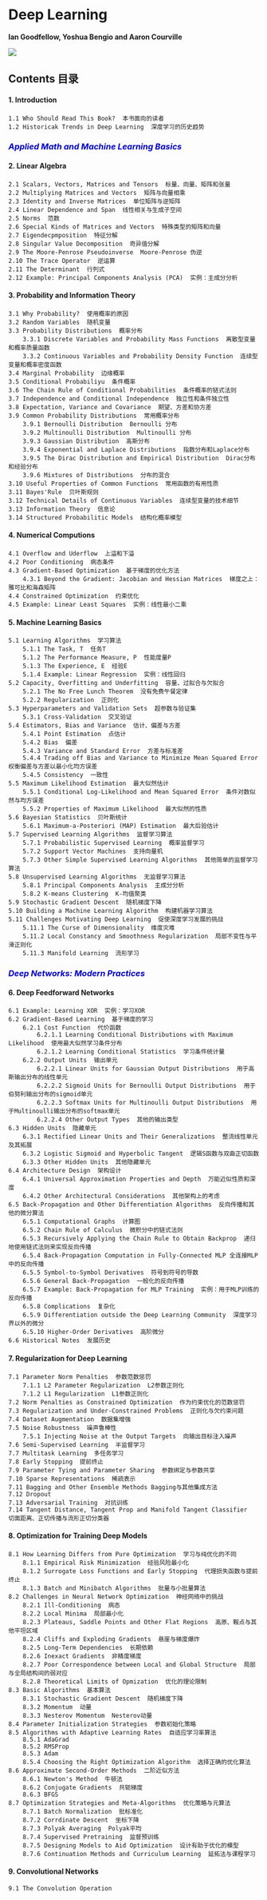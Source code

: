 
# Deep Learning 
**Ian Goodfellow, Yoshua Bengio and Aaron Courville**

![](http://t2.gstatic.com/images?q=tbn:ANd9GcRq9yUJmITp5UfjgEIHlsAi34WXhk8P13CCQoKjIRqleVZQI8uq)

## Contents 目录

#### 1. Introduction
    1.1 Who Should Read This Book?  本书面向的读者
    1.2 Historicak Trends in Deep Learning  深度学习的历史趋势

### *<font color="#0000CC">Applied Math and Machine Learning Basics</font>*
#### 2. Linear Algebra
    2.1 Scalars, Vectors, Matrices and Tensors  标量、向量、矩阵和张量
    2.2 Multiplying Matrices and Vectors  矩阵与向量相乘
    2.3 Identity and Inverse Matrices  单位矩阵与逆矩阵
    2.4 Linear Dependence and Span  线性相关与生成子空间
    2.5 Norms  范数
    2.6 Special Kinds of Matrices and Vectors  特殊类型的矩阵和向量
    2.7 Eigendecpmposition  特征分解
    2.8 Singular Value Decomposition  奇异值分解
    2.9 The Moore-Penrose Pseudoinverse  Moore-Penrose 伪逆
    2.10 The Trace Operator  逆运算
    2.11 The Determinant  行列式
    2.12 Example: Principal Components Analysis (PCA)  实例：主成分分析
    
#### 3. Probability and Information Theory
    3.1 Why Probability?  使用概率的原因
    3.2 Random Variables  随机变量
    3.3 Probability Distributions  概率分布
        3.3.1 Discrete Variables and Probability Mass Functions  离散型变量和概率质量函数
        3.3.2 Continuous Variables and Probability Density Function  连续型变量和概率密度函数
    3.4 Marginal Probability  边缘概率
    3.5 Conditional Probabiliyu  条件概率
    3.6 The Chain Rule of Conditional Probabilities  条件概率的链式法则
    3.7 Independence and Conditional Independence  独立性和条件独立性
    3.8 Expectation, Variance and Covariance  期望、方差和协方差
    3.9 Common Probability Distributions  常用概率分布
        3.9.1 Bernoulli Distribution  Bernoulli 分布
        3.9.2 Multinoulli Distribution  Multinoulli 分布
        3.9.3 Gaussian Distribution  高斯分布
        3.9.4 Exponential and Laplace Distributions  指数分布和Laplace分布
        3.9.5 The Dirac Distribution and Empirical Distribution  Dirac分布和经验分布
        3.9.6 Mixtures of Distributions  分布的混合
    3.10 Useful Properties of Common Functions  常用函数的有用性质
    3.11 Bayes'Rule  贝叶斯规则
    3.12 Technical Details of Continuous Variables  连续型变量的技术细节
    3.13 Information Theory  信息论
    3.14 Structured Probabilitic Models  结构化概率模型

#### 4. Numerical Computions
    4.1 Overflow and Uderflow  上溢和下溢
    4.2 Poor Conditioning  病态条件
    4.3 Gradient-Based Optimization  基于梯度的优化方法
        4.3.1 Beyond the Gradient: Jacobian and Hessian Matrices  梯度之上：雅可比和海森矩阵
    4.4 Constrained Optimization  约束优化
    4.5 Example: Linear Least Squares  实例：线性最小二乘
    
#### 5. Machine Learning Basics
    5.1 Learning Algorithms  学习算法
        5.1.1 The Task, T  任务T
        5.1.2 The Performance Measure, P  性能度量P
        5.1.3 The Experience, E  经验E
        5.1.4 Example: Linear Regression  实例：线性回归
    5.2 Capacity, Overfitting and Underfitting  容量、过拟合与欠拟合
        5.2.1 The No Free Lunch Theorem  没有免费午餐定律
        5.2.2 Regularization  正则化
    5.3 Hyperparameters and Validation Sets  超参数与验证集
        5.3.1 Cross-Validation  交叉验证
    5.4 Estimators, Bias and Variance  估计、偏差与方差
        5.4.1 Point Estimation  点估计
        5.4.2 Bias  偏差
        5.4.3 Variance and Standard Error  方差与标准差
        5.4.4 Trading off Bias and Variance to Minimize Mean Squared Error  权衡偏差与方差以最小化均方误差
        5.4.5 Consistency  一致性
    5.5 Maximum Likelihood Estimation  最大似然估计
        5.5.1 Conditional Log-Likelihood and Mean Squared Error  条件对数似然与均方误差
        5.5.2 Properties of Maximum Likelihood  最大似然的性质
    5.6 Bayesian Statistics  贝叶斯统计
        5.6.1 Maximum-a-Posteriori (MAP) Estimation  最大后验估计
    5.7 Supervised Learning Algorithms  监督学习算法
        5.7.1 Probabilistic Supervised Learning  概率监督学习
        5.7.2 Support Vector Machines  支持向量机
        5.7.3 Other Simple Supervised Learning Algorithms  其他简单的监督学习算法
    5.8 Unsupervised Learning Algorithms  无监督学习算法
        5.8.1 Principal Components Analysis  主成分分析
        5.8.2 K-means Clustering  K-均值聚类
    5.9 Stochastic Gradient Descent  随机梯度下降
    5.10 Building a Machine Learning Algorithm  构建机器学习算法
    5.11 Challenges Motivating Deep Learning  促使深度学习发展的挑战
        5.11.1 The Curse of Dimensionality  维度灾难
        5.11.2 Local Constancy and Smoothness Regularization  局部不变性与平滑正则化
        5.11.3 Manifold Learning  流形学习
    
### *<font color="#0000CC">Deep Networks: Modern Practices</font>*
#### 6. Deep Feedforward Networks
    6.1 Example: Learning XOR  实例：学习XOR
    6.2 Gradient-Based Learning  基于梯度的学习
        6.2.1 Cost Function  代价函数
            6.2.1.1 Learning Conditional Distributions with Maximum Likelihood  使用最大似然学习条件分布
            6.2.1.2 Learning Conditional Statistics  学习条件统计量
        6.2.2 Output Units  输出单元
            6.2.2.1 Linear Units for Gaussian Output Distributions  用于高斯输出分布的线性单元
            6.2.2.2 Sigmoid Units for Bernoulli Output Distributions  用于伯努利输出分布的sigmoid单元
            6.2.2.3 Softmax Units for Multinoulli Output Distributions  用于Multinoulli输出分布的softmax单元
            6.2.2.4 Other Output Types  其他的输出类型
    6.3 Hidden Units  隐藏单元
        6.3.1 Rectified Linear Units and Their Generalizations  整流线性单元及其拓展
        6.3.2 Logistic Sigmoid and Hyperbolic Tangent  逻辑S函数与双曲正切函数
        6.3.3 Other Hidden Units  其他隐藏单元
    6.4 Architecture Design  架构设计
        6.4.1 Universal Approximation Properties and Depth  万能近似性质和深度
        6.4.2 Other Architectural Considerations  其他架构上的考虑
    6.5 Back-Propagation and Other Differentiation Algorithms  反向传播和其他的微分算法
        6.5.1 Computational Graphs  计算图
        6.5.2 Chain Rule of Calculus  微积分中的链式法则
        6.5.3 Recursively Applying the Chain Rule to Obtain Backprop  递归地使用链式法则来实现反向传播
        6.5.4 Back-Propagation Computation in Fully-Connected MLP 全连接MLP中的反向传播
        6.5.5 Symbol-to-Symbol Derivatives  符号到符号的导数
        6.5.6 General Back-Propagation  一般化的反向传播
        6.5.7 Example: Back-Propagation for MLP Training  实例：用于MLP训练的反向传播
        6.5.8 Complications  复杂化
        6.5.9 Differentiation outside the Deep Learning Community  深度学习界以外的微分
        6.5.10 Higher-Order Derivatives  高阶微分
    6.6 Historical Notes  发展历史
    
#### 7. Regularization for Deep Learning
    7.1 Parameter Norm Penalties  参数范数惩罚
        7.1.1 L2 Parameter Regularization  L2参数正则化
        7.1.2 L1 Regularization  L1参数正则化
    7.2 Norm Penalties as Constrained Optimization  作为约束优化的范数惩罚
    7.3 Regularization and Under-Constrained Problems  正则化与欠约束问题
    7.4 Dataset Augmentation  数据集增强
    7.5 Noise Robustness  噪声鲁棒性
        7.5.1 Injecting Noise at the Output Targets  向输出目标注入噪声
    7.6 Semi-Supervised Learning  半监督学习
    7.7 Multitask Learning  多任务学习
    7.8 Early Stopping  提前终止
    7.9 Parameter Tying and Parameter Sharing  参数绑定与参数共享
    7.10 Sparse Representations  稀疏表示
    7.11 Bagging and Other Ensemble Methods Bagging与其他集成方法
    7.12 Dropout  
    7.13 Adversarial Training  对抗训练
    7.14 Tangent Distance, Tangent Prop and Manifold Tangent Classifier  切面距离、正切传播与流形正切分类器
    
#### 8. Optimization for Training Deep Models
    8.1 How Learning Differs from Pure Optimization  学习与纯优化的不同
        8.1.1 Empirical Risk Minimization  经验风险最小化
        8.1.2 Surrogate Loss Functions and Early Stopping  代理损失函数与提前终止
        8.1.3 Batch and Minibatch Algorithms  批量与小批量算法
    8.2 Challenges in Neural Network Optimization  神经网络中的挑战
        8.2.1 Ill-Conditioning  病态
        8.2.2 Local Minima  局部最小化
        8.2.3 Plateaus, Saddle Points and Other Flat Regions  高原、鞍点与其他平坦区域
        8.2.4 Cliffs and Exploding Gradients  悬崖与梯度爆炸
        8.2.5 Long-Term Dependencies  长期依赖
        8.2.6 Inexact Gradients  非精度梯度
        8.2.7 Poor Correspondence between Local and Global Structure  局部与全局结构间的弱对应
        8.2.8 Theoretical Limits of Opmization  优化的理论限制
    8.3 Basic Algorithms  基本算法
        8.3.1 Stochastic Gradient Descent  随机梯度下降
        8.3.2 Momentum  动量
        8.3.3 Nesterov Momentum  Nesterov动量
    8.4 Parameter Initialization Strategies  参数初始化策略
    8.5 Algorithms with Adaptive Learning Rates  自适应学习率算法
        8.5.1 AdaGrad  
        8.5.2 RMSProp
        8.5.3 Adam
        8.5.4 Choosing the Right Optimization Algorithm  选择正确的优化算法
    8.6 Approximate Second-Order Methods  二阶近似方法
        8.6.1 Newton's Method  牛顿法
        8.6.2 Conjugate Gradients  共轭梯度
        8.6.3 BFGS
    8.7 Optimization Strategies and Meta-Algorithms  优化策略与元算法
        8.7.1 Batch Normalization  批标准化
        8.7.2 Corrdinate Descent  坐标下降
        8.7.3 Polyak Averaging  Polyak平均
        8.7.4 Supervised Pretraining  监督预训练
        8.7.5 Designing Models to Aid Optimization  设计有助于优化的模型
        8.7.6 Continuation Methods and Curriculum Learning  延拓法与课程学习

#### 9. Convolutional Networks
    9.1 The Convolution Operation


```python

```
